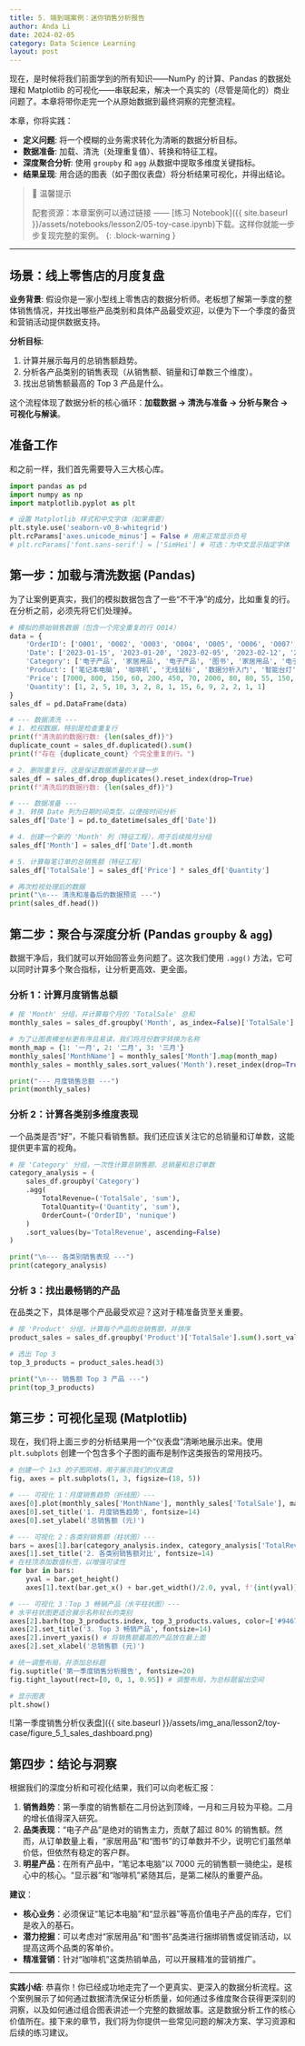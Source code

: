 ```yaml
---
title: 5. 端到端案例：迷你销售分析报告
author: Anda Li
date: 2024-02-05
category: Data Science Learning
layout: post
---
```


现在，是时候将我们前面学到的所有知识——NumPy 的计算、Pandas 的数据处理和 Matplotlib 的可视化——串联起来，解决一个真实的（尽管是简化的）商业问题了。本章将带你走完一个从原始数据到最终洞察的完整流程。

本章，你将实践：
- **定义问题**: 将一个模糊的业务需求转化为清晰的数据分析目标。
- **数据准备**: 加载、清洗（处理重复值）、转换和特征工程。
- **深度聚合分析**: 使用 `groupby` 和 `agg` 从数据中提取多维度关键指标。
- **结果呈现**: 用合适的图表（如子图仪表盘）将分析结果可视化，并得出结论。

> :gift: 温馨提示
>
> 配套资源：本章案例可以通过链接 —— [练习 Notebook]({{ site.baseurl }}/assets/notebooks/lesson2/05-toy-case.ipynb)下载。这样你就能一步步复现完整的案例。
{: .block-warning }

---

## 场景：线上零售店的月度复盘

**业务背景**: 假设你是一家小型线上零售店的数据分析师。老板想了解第一季度的整体销售情况，并找出哪些产品类别和具体产品最受欢迎，以便为下一个季度的备货和营销活动提供数据支持。

**分析目标**: 
1.  计算并展示每月的总销售额趋势。
2.  分析各产品类别的销售表现（从销售额、销量和订单数三个维度）。
3.  找出总销售额最高的 Top 3 产品是什么。

这个流程体现了数据分析的核心循环：**加载数据 → 清洗与准备 → 分析与聚合 → 可视化与解读**。

## 准备工作

和之前一样，我们首先需要导入三大核心库。

```python
import pandas as pd
import numpy as np
import matplotlib.pyplot as plt

# 设置 Matplotlib 样式和中文字体（如果需要）
plt.style.use('seaborn-v0_8-whitegrid')
plt.rcParams['axes.unicode_minus'] = False # 用来正常显示负号
# plt.rcParams['font.sans-serif'] = ['SimHei'] # 可选：为中文显示指定字体
```

## 第一步：加载与清洗数据 (Pandas)

为了让案例更真实，我们的模拟数据包含了一些“不干净”的成分，比如重复的行。在分析之前，必须先将它们处理掉。

```python
# 模拟的原始销售数据（包含一个完全重复的行 O014）
data = {
    'OrderID': ['O001', 'O002', 'O003', 'O004', 'O005', 'O006', 'O007', 'O008', 'O009', 'O010', 'O011', 'O012', 'O013', 'O014', 'O014'],
    'Date': ['2023-01-15', '2023-01-20', '2023-02-05', '2023-02-12', '2023-02-21', '2023-03-04', '2023-03-10', '2023-03-18', '2023-03-25', '2023-01-28', '2023-02-15', '2023-03-22', '2023-01-25', '2023-03-30', '2023-03-30'],
    'Category': ['电子产品', '家居用品', '电子产品', '图书', '家居用品', '电子产品', '图书', '电子产品', '家居用品', '图书', '图书', '家居用品', '电子产品', '电子产品', '电子产品'],
    'Product': ['笔记本电脑', '咖啡机', '无线鼠标', '数据分析入门', '智能台灯', '键盘', 'Python编程', '显示器', '储物盒', '机器学习实战', 'Web开发', '香薰机', '游戏手柄', '充电宝', '充电宝'],
    'Price': [7000, 800, 150, 60, 200, 450, 70, 2000, 80, 80, 55, 150, 300, 120, 120],
    'Quantity': [1, 2, 5, 10, 3, 2, 8, 1, 15, 6, 9, 2, 2, 1, 1]
}
sales_df = pd.DataFrame(data)

# --- 数据清洗 ---
# 1. 检视数据，特别是检查重复行
print(f"清洗前的数据行数: {len(sales_df)}")
duplicate_count = sales_df.duplicated().sum()
print(f"存在 {duplicate_count} 个完全重复的行。")

# 2. 删除重复行，这是保证数据质量的关键一步
sales_df = sales_df.drop_duplicates().reset_index(drop=True)
print(f"清洗后的数据行数: {len(sales_df)}")

# --- 数据准备 ---
# 3. 转换 Date 列为日期时间类型，以便按时间分析
sales_df['Date'] = pd.to_datetime(sales_df['Date'])

# 4. 创建一个新的 'Month' 列（特征工程），用于后续按月分组
sales_df['Month'] = sales_df['Date'].dt.month

# 5. 计算每笔订单的总销售额（特征工程）
sales_df['TotalSale'] = sales_df['Price'] * sales_df['Quantity']

# 再次检视处理后的数据
print("\n--- 清洗和准备后的数据预览 ---")
print(sales_df.head())
```

## 第二步：聚合与深度分析 (Pandas `groupby` & `agg`)

数据干净后，我们就可以开始回答业务问题了。这次我们使用 `.agg()` 方法，它可以同时计算多个聚合指标，让分析更高效、更全面。

### 分析 1：计算月度销售总额

```python
# 按 'Month' 分组，并计算每个月的 'TotalSale' 总和
monthly_sales = sales_df.groupby('Month', as_index=False)['TotalSale'].sum()

# 为了让图表横坐标更有序且易读，我们将月份数字转换为名称
month_map = {1: '一月', 2: '二月', 3: '三月'}
monthly_sales['MonthName'] = monthly_sales['Month'].map(month_map)
monthly_sales = monthly_sales.sort_values('Month').reset_index(drop=True)

print("--- 月度销售总额 ---")
print(monthly_sales)
```

### 分析 2：计算各类别多维度表现
一个品类是否“好”，不能只看销售额。我们还应该关注它的总销量和订单数，这能提供更丰富的视角。

```python
# 按 'Category' 分组，一次性计算总销售额、总销量和总订单数
category_analysis = (
    sales_df.groupby('Category')
    .agg(
        TotalRevenue=('TotalSale', 'sum'),
        TotalQuantity=('Quantity', 'sum'),
        OrderCount=('OrderID', 'nunique')
    )
    .sort_values(by='TotalRevenue', ascending=False)
)

print("\n--- 各类别销售表现 ---")
print(category_analysis)
```

### 分析 3：找出最畅销的产品
在品类之下，具体是哪个产品最受欢迎？这对于精准备货至关重要。

```python
# 按 'Product' 分组，计算每个产品的总销售额，并排序
product_sales = sales_df.groupby('Product')['TotalSale'].sum().sort_values(ascending=False)

# 选出 Top 3
top_3_products = product_sales.head(3)

print("\n--- 销售额 Top 3 产品 ---")
print(top_3_products)
```

## 第三步：可视化呈现 (Matplotlib)

现在，我们将上面三步的分析结果用一个“仪表盘”清晰地展示出来。使用 `plt.subplots` 创建一个包含多个子图的画布是制作这类报告的常用技巧。

```python
# 创建一个 1x3 的子图网格，用于展示我们的仪表盘
fig, axes = plt.subplots(1, 3, figsize=(18, 5))

# --- 可视化 1：月度销售趋势（折线图）---
axes[0].plot(monthly_sales['MonthName'], monthly_sales['TotalSale'], marker='o', linestyle='-', color='#1f77b4')
axes[0].set_title('1. 月度销售趋势', fontsize=14)
axes[0].set_ylabel('总销售额 (元)')

# --- 可视化 2：各类别销售额（柱状图）---
bars = axes[1].bar(category_analysis.index, category_analysis['TotalRevenue'], color=['#ff7f0e', '#2ca02c', '#d62728'])
axes[1].set_title('2. 各类别销售额对比', fontsize=14)
# 在柱顶添加数值标签，以增强可读性
for bar in bars:
    yval = bar.get_height()
    axes[1].text(bar.get_x() + bar.get_width()/2.0, yval, f'{int(yval)}', va='bottom', ha='center')

# --- 可视化 3：Top 3 畅销产品（水平柱状图）---
# 水平柱状图更适合展示名称较长的类别
axes[2].barh(top_3_products.index, top_3_products.values, color=['#9467bd', '#8c564b', '#e377c2'])
axes[2].set_title('3. Top 3 畅销产品', fontsize=14)
axes[2].invert_yaxis() # 将销售额最高的产品放在最上面
axes[2].set_xlabel('总销售额 (元)')

# 统一调整布局，并添加总标题
fig.suptitle('第一季度销售分析报告', fontsize=20)
fig.tight_layout(rect=[0, 0, 1, 0.95]) # 调整布局，为总标题留出空间

# 显示图表
plt.show()
```
![第一季度销售分析仪表盘]({{ site.baseurl }}/assets/img_ana/lesson2/toy-case/figure_5_1_sales_dashboard.png)

## 第四步：结论与洞察

根据我们的深度分析和可视化结果，我们可以向老板汇报：

1.  **销售趋势**：第一季度的销售额在二月份达到顶峰，一月和三月较为平稳。二月的增长值得深入研究。
2.  **品类表现**：“电子产品”是绝对的销售主力，贡献了超过 80% 的销售额。然而，从订单数量上看，“家居用品”和“图书”的订单数并不少，说明它们虽然单价低，但依然有稳定的客户群。
3.  **明星产品**：在所有产品中，“笔记本电脑”以 7000 元的销售额一骑绝尘，是核心中的核心。“显示器”和“咖啡机”紧随其后，是第二梯队的重要产品。

**建议**：
- **核心业务**：必须保证“笔记本电脑”和“显示器”等高价值电子产品的库存，它们是收入的基石。
- **潜力挖掘**：可以考虑对“家居用品”和“图书”品类进行捆绑销售或促销活动，以提高这两个品类的客单价。
- **精准营销**：针对“咖啡机”这类热销单品，可以开展精准的营销推广。

---
**实践小结**: 恭喜你！你已经成功地走完了一个更真实、更深入的数据分析流程。这个案例展示了如何通过数据清洗保证分析质量，如何通过多维度聚合获得更深刻的洞察，以及如何通过组合图表讲述一个完整的数据故事。这是数据分析工作的核心价值所在。接下来的章节，我们将为你提供一些常见问题的解决方案、学习资源和后续的练习建议。

